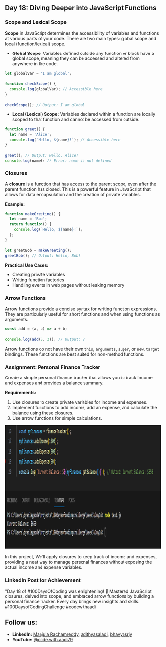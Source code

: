 ## Day 18: Diving Deeper into JavaScript Functions

### Scope and Lexical Scope

**Scope** in JavaScript determines the accessibility of variables and functions at various parts of your code. There are two main types: global scope and local (function/lexical) scope.

- **Global Scope:** Variables defined outside any function or block have a global scope, meaning they can be accessed and altered from anywhere in the code.

```javascript
let globalVar = 'I am global';

function checkScope() {
  console.log(globalVar); // Accessible here
}

checkScope(); // Output: I am global
```

- **Local (Lexical) Scope:** Variables declared within a function are locally scoped to that function and cannot be accessed from outside.

```javascript
function greet() {
  let name = 'Alice';
  console.log(`Hello, ${name}!`); // Accessible here
}

greet(); // Output: Hello, Alice!
console.log(name); // Error: name is not defined
```

### Closures

A **closure** is a function that has access to the parent scope, even after the parent function has closed. This is a powerful feature in JavaScript that allows for data encapsulation and the creation of private variables.

**Example:**

```javascript
function makeGreeting() {
  let name = 'Bob';
  return function() {
    console.log(`Hello, ${name}!`);
  };
}

let greetBob = makeGreeting();
greetBob(); // Output: Hello, Bob!
```

**Practical Use Cases:**
- Creating private variables
- Writing function factories
- Handling events in web pages without leaking memory

### Arrow Functions

Arrow functions provide a concise syntax for writing function expressions. They are particularly useful for short functions and when using functions as arguments.

```javascript
const add = (a, b) => a + b;

console.log(add(5, 3)); // Output: 8
```

Arrow functions do not have their own `this`, `arguments`, `super`, or `new.target` bindings. These functions are best suited for non-method functions.

### Assignment: Personal Finance Tracker

Create a simple personal finance tracker that allows you to track income and expenses and provides a balance summary.

**Requirements:**

1. Use closures to create private variables for income and expenses.
2. Implement functions to add income, add an expense, and calculate the balance using these closures.
3. Use arrow functions for simple calculations.

<center><img src="https://github.com/adithyasai/100daysofcodingchallenge/blob/main/images/week3_ss6.png" width="800" height="400"></center>

In this project, We'll apply closures to keep track of income and expenses, providing a neat way to manage personal finances without exposing the actual income and expense variables.

### LinkedIn Post for Achievement

"Day 18 of #100DaysOfCoding was enlightening! 🌟 Mastered JavaScript closures, delved into scope, and embraced arrow functions by building a personal finance tracker. Every day brings new insights and skills. #100DaysofCodingChallenge #codewithaadi

## Follow us:

- **LinkedIn:** [Manjula Rachamreddy](https://www.linkedin.com/in/manjula-rachamreddy-182001255/), [adithyasaladi](https://www.linkedin.com/in/adithyasaladi/), [bhavyasriy](https://www.linkedin.com/in/bhavyasriy/)
- **YouTube:** [@code.with.aadi79](https://www.youtube.com/@Code.with.aadi79)

